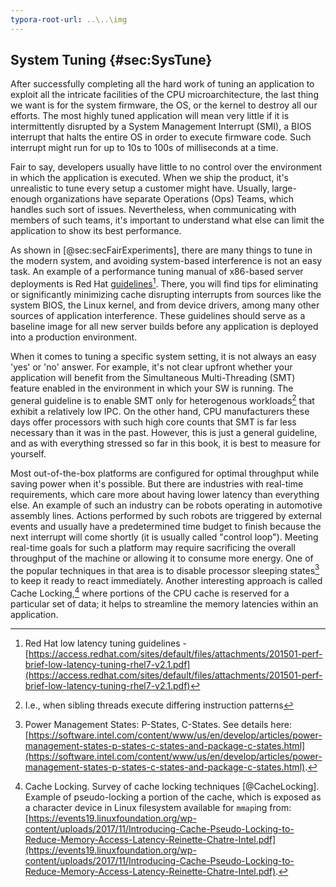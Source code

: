 ```yaml
---
typora-root-url: ..\..\img
---
```


## System Tuning {#sec:SysTune}

After successfully completing all the hard work of tuning an application to exploit all the intricate facilities of the CPU microarchitecture, the last thing we want is for the system firmware, the OS, or the kernel to destroy all our efforts. The most highly tuned application will mean very little if it is intermittently disrupted by a System Management Interrupt (SMI), a BIOS interrupt that halts the entire OS in order to execute firmware code. Such interrupt might run for up to 10s to 100s of milliseconds at a time.

Fair to say, developers usually have little to no control over the environment in which the application is executed. When we ship the product, it's unrealistic to tune every setup a customer might have. Usually, large-enough organizations have separate Operations (Ops) Teams, which handles such sort of issues. Nevertheless, when communicating with members of such teams, it's important to understand what else can limit the application to show its best performance.

As shown in [@sec:secFairExperiments], there are many things to tune in the modern system, and avoiding system-based interference is not an easy task. An example of a performance tuning manual of x86-based server deployments is Red Hat [guidelines](https://access.redhat.com/sites/default/files/attachments/201501-perf-brief-low-latency-tuning-rhel7-v2.1.pdf)[^5]. There, you will find tips for eliminating or significantly minimizing cache disrupting interrupts from sources like the system BIOS, the Linux kernel, and from device drivers, among many other sources of application interference. These guidelines should serve as a baseline image for all new server builds before any application is deployed into a production environment.

When it comes to tuning a specific system setting, it is not always an easy 'yes' or 'no' answer. For example, it's not clear upfront whether your application will benefit from the Simultaneous Multi-Threading (SMT) feature enabled in the environment in which your SW is running. The general guideline is to enable SMT only for heterogenous workloads[^6] that exhibit a relatively low IPC. On the other hand, CPU manufacturers these days offer processors with such high core counts that SMT is far less necessary than it was in the past. However, this is just a general guideline, and as with everything stressed so far in this book, it is best to measure for yourself.

Most out-of-the-box platforms are configured for optimal throughput while saving power when it's possible. But there are industries with real-time requirements, which care more about having lower latency than everything else. An example of such an industry can be robots operating in automotive assembly lines. Actions performed by such robots are triggered by external events and usually have a predetermined time budget to finish because the next interrupt will come shortly (it is usually called "control loop"). Meeting real-time goals for such a platform may require sacrificing the overall throughput of the machine or allowing it to consume more energy. One of the popular techniques in that area is to disable processor sleeping states[^7] to keep it ready to react immediately. Another interesting approach is called Cache Locking,[^8] where portions of the CPU cache is reserved for a particular set of data; it helps to streamline the memory latencies within an application.

[^5]: Red Hat low latency tuning guidelines - [https://access.redhat.com/sites/default/files/attachments/201501-perf-brief-low-latency-tuning-rhel7-v2.1.pdf](https://access.redhat.com/sites/default/files/attachments/201501-perf-brief-low-latency-tuning-rhel7-v2.1.pdf)
[^6]: I.e., when sibling threads execute differing instruction patterns
[^7]: Power Management States: P-States, C-States. See details here: [https://software.intel.com/content/www/us/en/develop/articles/power-management-states-p-states-c-states-and-package-c-states.html](https://software.intel.com/content/www/us/en/develop/articles/power-management-states-p-states-c-states-and-package-c-states.html).
[^8]: Cache Locking. Survey of cache locking techniques [@CacheLocking]. Example of pseudo-locking a portion of the cache, which is exposed as a character device in Linux filesystem available for `mmap`ing from: [https://events19.linuxfoundation.org/wp-content/uploads/2017/11/Introducing-Cache-Pseudo-Locking-to-Reduce-Memory-Access-Latency-Reinette-Chatre-Intel.pdf](https://events19.linuxfoundation.org/wp-content/uploads/2017/11/Introducing-Cache-Pseudo-Locking-to-Reduce-Memory-Access-Latency-Reinette-Chatre-Intel.pdf).
